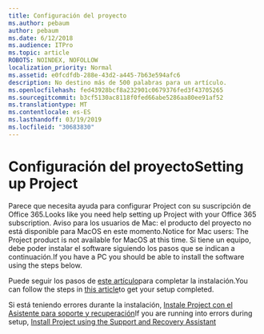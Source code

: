 ```yaml
---
title: Configuración del proyecto
ms.author: pebaum
author: pebaum
ms.date: 6/12/2018
ms.audience: ITPro
ms.topic: article
ROBOTS: NOINDEX, NOFOLLOW
localization_priority: Normal
ms.assetid: e0fcdfdb-288e-43d2-a445-7b63e594afc6
description: No destino más de 500 palabras para un artículo.
ms.openlocfilehash: fed43928bcf8a232901c0679376fed3f43705265
ms.sourcegitcommit: b3cf5130ac8118f0fed66abe5286aa80ee91af52
ms.translationtype: MT
ms.contentlocale: es-ES
ms.lasthandoff: 03/19/2019
ms.locfileid: "30683830"
---
```

# <a name="setting-up-project"></a><span data-ttu-id="c32df-103">Configuración del proyecto</span><span class="sxs-lookup"><span data-stu-id="c32df-103">Setting up Project</span></span>

<span data-ttu-id="c32df-104">Parece que necesita ayuda para configurar Project con su suscripción de Office 365.</span><span class="sxs-lookup"><span data-stu-id="c32df-104">Looks like you need help setting up Project with your Office 365 subscription.</span></span>
<span data-ttu-id="c32df-105">Aviso para los usuarios de Mac: el producto del proyecto no está disponible para MacOS en este momento.</span><span class="sxs-lookup"><span data-stu-id="c32df-105">Notice for Mac users: The Project product is not available for MacOS at this time.</span></span> <span data-ttu-id="c32df-106">Si tiene un equipo, debe poder instalar el software siguiendo los pasos que se indican a continuación.</span><span class="sxs-lookup"><span data-stu-id="c32df-106">If you have a PC you should be able to install the software using the steps below.</span></span>
  
<span data-ttu-id="c32df-107">Puede seguir los pasos de [este artículo](https://support.office.com/article/7059249b-d9fe-4d61-ab96-5c5bf435f281.aspx)para completar la instalación.</span><span class="sxs-lookup"><span data-stu-id="c32df-107">You can follow the steps in [this article](https://support.office.com/article/7059249b-d9fe-4d61-ab96-5c5bf435f281.aspx)to get your setup completed.</span></span>
  
<span data-ttu-id="c32df-108">Si está teniendo errores durante la instalación, [Instale Project con el Asistente para soporte y recuperación](https://aka.ms/SaRA-ProjectSetupScenario)</span><span class="sxs-lookup"><span data-stu-id="c32df-108">If you are running into errors during setup, [Install Project using the Support and Recovery Assistant](https://aka.ms/SaRA-ProjectSetupScenario)</span></span>
